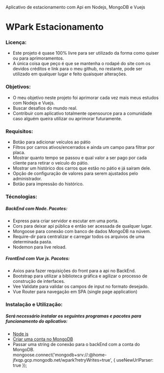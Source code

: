 Aplicativo de estacionamento com Api em Nodejs, MongoDB e Vuejs

<h1>WPark Estacionamento</h1>

<h3>Licença:</h3>
<ul>
    <li>Este projeto é quase 100% livre para ser utilizado da forma como quiser ou para aprimoramentos.</li>
    <li>A única coisa que peço é que se mantenha o rodapé do site com os devidos créditos e link para o meu github, no restante, pode ser utilizado em qualquer lugar e feito quaisquer alterações.</li>
</ul>

<h3>Objetivos:</h3>
<ul>
    <li>O meu objetivo neste projeto foi aprimorar cada vez mais meus estudos com Nodejs e Vuejs.</li>
    <li>Buscar desafios do mundo real.</li>
    <li>Contribuir com aplicativo totalmente opensource para a comunidade caso alguém queira utilizar ou aprimorar futuramente.</li>
</ul>

<h3>Requisitos:</h3>
<ul>
    <li>Botão para adicionar veículos ao pátio</li>
    <li>Filtros por carros ativos/encerrados e ainda um campo para filtrar por placa.</li>
    <li>Mostrar quanto tempo se passou e qual valor a ser pago por cada cliente para retirar o veículo do pátio.</li>
    <li>Mostrar um histórico dos carros que estão no pátio e já saíram dele.</li>
    <li>Opção de configuração de valores para serem ajustados pelo administrador.</li>
    <li>Botão para impressão do histórico.</li>
</ul>

<h3>Técnologias:</h3>

<h5>BackEnd com Node. Pacotes:</h5>
<ul>
    <li>Express para criar servidor e escutar em uma porta.</li>
    <li>Cors para deixar api pública e então ser acessada de qualquer lugar.</li>
    <li>Mongoose para conexão com banco de dados MongoDB na núvem.</li>
    <li>Require-dir para centralizar e carregar todos os arquivos de uma determinada pasta.</li>
    <li>Nodemon para live reload.</li>
</ul>

<h5>FrontEnd com Vue js. Pacotes:</h5>
<ul>
    <li>Axios para fazer requisições do front para a api no BackEnd.</li>
    <li>Bootstrap para utilizar a biblioteca gráfica e agilizar o processo de construção de interfaces.</li>
    <li>Vee Validate para validar os campos de input no formato desejado.</li>
    <li>Vue Router para navegação em SPA (single page application)</li>
</ul>

<h3>Instalação e Utilização:</h3>
<h5>Será necessário instalar os seguintes programas e pacotes para funcionamento do aplicativo:</h5>
<ul>
    <li>
        <a href="https://nodejs.org/">Node js</a>
    </li>
    <li>
        <a href="https://www.mongodb.com/">Criar uma conta no MongoDB</a>
    </li>
    <li>Passar uma string de conexão para o backEnd com a conta do MongoDB.<br/>
        mongoose.connect('mongodb+srv://<usuario>:<senha>@home-jfxqp.gcp.mongodb.net/wpark?retryWrites=true', { useNewUrlParser: true });
    </li>
</ul>
